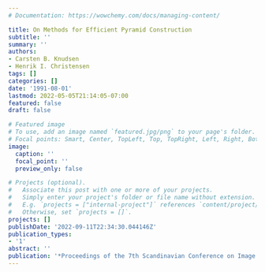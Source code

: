 ```yaml
---
# Documentation: https://wowchemy.com/docs/managing-content/

title: On Methods for Efficient Pyramid Construction
subtitle: ''
summary: ''
authors:
- Carsten B. Knudsen
- Henrik I. Christensen
tags: []
categories: []
date: '1991-08-01'
lastmod: 2022-05-05T21:14:05-07:00
featured: false
draft: false

# Featured image
# To use, add an image named `featured.jpg/png` to your page's folder.
# Focal points: Smart, Center, TopLeft, Top, TopRight, Left, Right, BottomLeft, Bottom, BottomRight.
image:
  caption: ''
  focal_point: ''
  preview_only: false

# Projects (optional).
#   Associate this post with one or more of your projects.
#   Simply enter your project's folder or file name without extension.
#   E.g. `projects = ["internal-project"]` references `content/project/deep-learning/index.md`.
#   Otherwise, set `projects = []`.
projects: []
publishDate: '2022-09-11T22:34:30.044146Z'
publication_types:
- '1'
abstract: ''
publication: '*Proceedings of the 7th Scandinavian Conference on Image Anal*'
---
```

